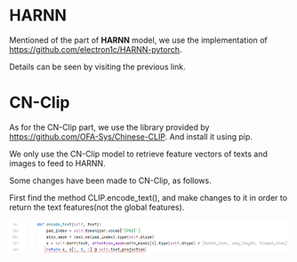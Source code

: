 # HARNN
Mentioned of the part of **HARNN** model, we use the implementation of https://github.com/electron1c/HARNN-pytorch.

Details can be seen by visiting the previous link.

# CN-Clip

As for the CN-Clip part, we use the library provided by https://github.com/OFA-Sys/Chinese-CLIP. And install it using pip.

We only use the CN-Clip model to retrieve feature vectors of texts and images to feed to HARNN.

Some changes have been made to CN-Clip, as follows.

First find the method CLIP.encode_text(), and make changes to it in order to return the text features(not the global features).

![img.png](img.png)